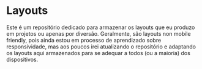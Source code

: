 # Layouts
  Este é um repositório dedicado para armazenar os layouts que eu produzo em projetos ou apenas por diversão. Geralmente, são layouts non mobile friendly, pois ainda estou em processo de aprendizado sobre responsividade, mas aos poucos irei atualizando o repositório e adaptando os layouts aqui armazenados para se adequar a todos (ou a maioria) dos dispositivos.
